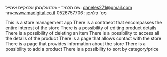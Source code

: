 שם תלמיד - מתנאל/מתן אלמקייס
אימייל: daneles271@gmail.com
אתר:www.madigital.co.il
מס' פלאפון: 0526757706

This is a store management app
There is a contraext that encompasses the entire interest of the store
There is a possibility of editing product details
There is a possibility of deleting an item
There is a possibility to access all the details of the product
There is a page that allows contact with the store
There is a page that provides information about the store
There is a possibility to add a product
There is a possibility to sort by category/price
